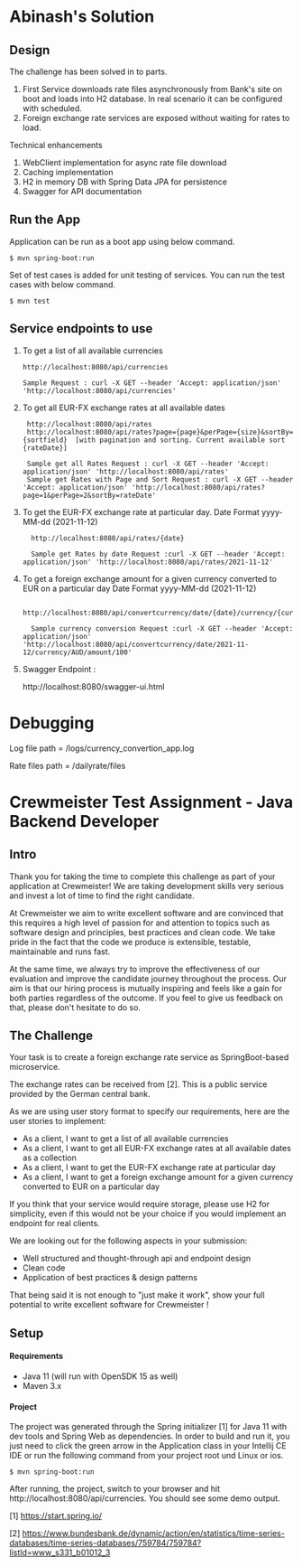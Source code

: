 # Abinash's Solution

## Design
The challenge has been solved in to parts.
  1. First Service downloads rate files asynchronously from Bank's site on boot and loads into H2 database. In real scenario it can be configured with scheduled.
  2. Foreign exchange rate services are exposed without waiting for rates to load.

Technical enhancements
  1. WebClient implementation for async rate file download
  2. Caching implementation
  3. H2 in memory DB with Spring Data JPA for persistence
  4. Swagger for API documentation
  
## Run the App
 
Application can be run as a boot app using below command.

````shell script
$ mvn spring-boot:run
````
Set of test cases is added for unit testing of services.
You can run the test cases with below command.

````shell script
$ mvn test
````

## Service endpoints to use
 		

1)	To get a list of all available currencies
		
		http://localhost:8080/api/currencies  
		
		Sample Request : curl -X GET --header 'Accept: application/json' 'http://localhost:8080/api/currencies'	  
		 
	
2)   To get all EUR-FX exchange rates at all available dates
		
		
		
		  http://localhost:8080/api/rates
		  http://localhost:8080/api/rates?page={page}&perPage={size}&sortBy={sortfield}  [with pagination and sorting. Current available sort {rateDate}]
		
		  Sample get all Rates Request : curl -X GET --header 'Accept: application/json' 'http://localhost:8080/api/rates'	
		  Sample get Rates with Page and Sort Request : curl -X GET --header 'Accept: application/json' 'http://localhost:8080/api/rates?page=1&perPage=2&sortBy=rateDate'
		 
		 
		 
		
3)	To get the EUR-FX exchange rate at particular day. 
	Date Format yyyy-MM-dd (2021-11-12)
		
		  http://localhost:8080/api/rates/{date}  
		
		  Sample get Rates by date Request :curl -X GET --header 'Accept: application/json' 'http://localhost:8080/api/rates/2021-11-12'
		
		
	
4)	To get a foreign exchange amount for a given currency converted to EUR on a particular day
	Date Format yyyy-MM-dd (2021-11-12)
		
		  http://localhost:8080/api/convertcurrency/date/{date}/currency/{currencycode}/amount/{amount}
		
		  Sample currency conversion Request :curl -X GET --header 'Accept: application/json' 'http://localhost:8080/api/convertcurrency/date/2021-11-12/currency/AUD/amount/100'
		
	
5)	Swagger Endpoint :
		 
	 http://localhost:8080/swagger-ui.html
 

 
 

# Debugging

 
 Log file path = /logs/currency_convertion_app.log
 
 Rate files path = /dailyrate/files
 
 
 
 
 
# Crewmeister Test Assignment - Java Backend Developer

## Intro
Thank you for taking the time to complete this challenge as part of your application at Crewmeister!
We are taking development skills very serious and invest a lot of time to find the right candidate. 

At Crewmeister we aim to write excellent software and are convinced that this requires a high level of passion for and 
attention to topics such as software design and principles, best practices and clean code. We take pride in the fact
that the code we produce is extensible, testable, maintainable and runs fast.  

At the same time, we always try to improve the effectiveness of our evaluation and improve the candidate journey
throughout the process. Our aim is that our hiring process is mutually inspiring and feels like a gain for
both parties regardless of the outcome. If you feel to give us feedback on that, please don't hesitate to do so. 

## The Challenge

Your task is to create a foreign exchange rate service as SpringBoot-based microservice. 

The exchange rates can be received from [2]. This is a public service provided by the German central bank.

As we are using user story format to specify our requirements, here are the user stories to implement:

- As a client, I want to get a list of all available currencies
- As a client, I want to get all EUR-FX exchange rates at all available dates as a collection
- As a client, I want to get the EUR-FX exchange rate at particular day
- As a client, I want to get a foreign exchange amount for a given currency converted to EUR on a particular day

If you think that your service would require storage, please use H2 for simplicity, even if this would not be your choice if 
you would implement an endpoint for real clients. 

We are looking out for the following aspects in your submission:
- Well structured and thought-through api and endpoint design 
- Clean code
- Application of best practices & design patterns


That being said it is not enough to "just make it work", show your full potential to write excellent software
 for Crewmeister ! 
 
## Setup
#### Requirements
- Java 11 (will run with OpenSDK 15 as well)
- Maven 3.x

#### Project
The project was generated through the Spring initializer [1] for Java
 11 with dev tools and Spring Web as dependencies. In order to build and 
 run it, you just need to click the green arrow in the Application class in your Intellij 
 CE IDE or run the following command from your project root und Linux or ios. 

````shell script
$ mvn spring-boot:run
````

After running, the project, switch to your browser and hit http://localhost:8080/api/currencies. You should see some 
demo output. 


[1] https://start.spring.io/

[2] https://www.bundesbank.de/dynamic/action/en/statistics/time-series-databases/time-series-databases/759784/759784?listId=www_s331_b01012_3
